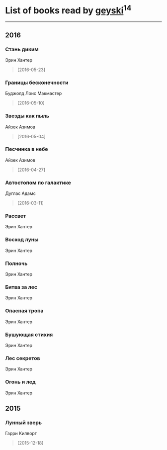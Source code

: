 # List of books read by [geyski](https://vk.com/geyski)<sup>14</sup>
---

## 2016

### Стань диким
Эрин Хантер
> [2016-05-23] 


### Границы бесконечности
Буджолд Лоис Макмастер
> [2016-05-10] 


### Звезды как пыль
Айзек Азимов
> [2016-05-04] 


### Песчинка в небе
Айзек Азимов
> [2016-04-27] 


### Автостопом по галактике
Дуглас Адамс
> [2016-03-11] 


### Рассвет
Эрин Хантер


### Восход луны
Эрин Хантер


### Полночь
Эрин Хантер


### Битва за лес
Эрин Хантер


### Опасная тропа
Эрин Хантер


### Бушующая стихия
Эрин Хантер


### Лес секретов
Эрин Хантер


### Огонь и лед
Эрин Хантер



## 2015

### Лунный зверь
Гарри Килворт
> [2015-12-18] 



